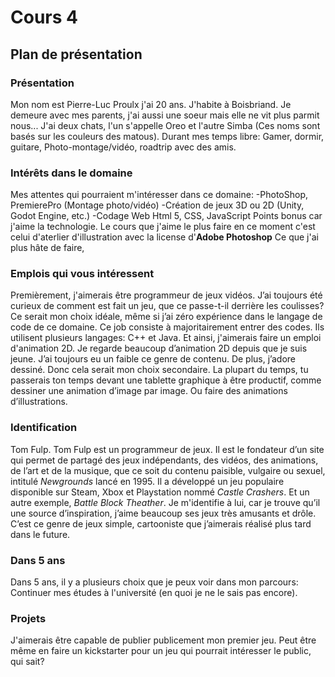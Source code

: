 # Cours 4
## Plan de présentation

### Présentation
Mon nom est Pierre-Luc Proulx j'ai 20 ans. J'habite à Boisbriand. Je demeure avec mes parents, j'ai aussi une soeur mais elle ne vit plus parmit nous...
J'ai deux chats, l'un s'appelle Oreo et l'autre Simba (Ces noms sont basés sur les couleurs des matous).
Durant mes temps libre: Gamer, dormir, guitare, Photo-montage/vidéo, roadtrip avec des amis.
### Intérêts dans le domaine
Mes attentes qui pourraient m'intéresser dans ce domaine: 
-PhotoShop, PremierePro (Montage photo/vidéo)
-Création de jeux 3D ou 2D (Unity, Godot Engine, etc.)
-Codage Web Html 5, CSS, JavaScript
Points bonus car j'aime la technologie.
Le cours que j'aime le plus faire en ce moment c'est celui d'aterlier d'illustration avec la license d'__Adobe Photoshop__
Ce que j'ai plus hâte de faire, 
### Emplois qui vous intéressent
Premièrement, j'aimerais être programmeur de jeux vidéos.  J’ai toujours été curieux de comment est fait un jeu, que ce passe-t-il derrière les coulisses? Ce serait mon choix idéale, même si j’ai zéro expérience dans le langage de code de ce domaine.
Ce job consiste à majoritairement entrer des codes. Ils utilisent plusieurs langages: C++ et Java.
Et ainsi, j'aimerais faire un emploi d'animation 2D. Je regarde beaucoup d’animation 2D depuis que je suis jeune. J’ai toujours eu un faible ce genre de contenu. De plus, j’adore dessiné. Donc cela serait mon choix secondaire.
La plupart du temps, tu passerais ton temps devant une tablette graphique à être productif, comme dessiner une animation d’image par image. Ou faire des animations d’illustrations.




### Identification
Tom Fulp. Tom Fulp est un programmeur de jeux. Il est le fondateur d’un site qui permet de partagé des jeux indépendants, des vidéos, des animations, de l’art et de la musique, que ce soit du contenu paisible, vulgaire ou sexuel, intitulé *Newgrounds* lancé en 1995. Il a développé un jeu populaire disponible sur Steam, Xbox et Playstation nommé *Castle Crashers*. Et un autre exemple, *Battle Block Theather*. 
Je m'identifie à lui, car je trouve qu’il une source d’inspiration, j’aime beaucoup ses jeux très amusants et drôle. C’est ce genre de jeux simple, cartooniste que j’aimerais réalisé plus tard dans le future.


### Dans 5 ans
Dans 5 ans, il y a plusieurs choix que je peux voir dans mon parcours: Continuer mes études à l'université (en quoi je ne le sais pas encore). 

### Projets
J'aimerais être capable de publier publicement mon premier jeu. Peut être même en faire un kickstarter pour un jeu qui pourrait intéresser le public, qui sait?
